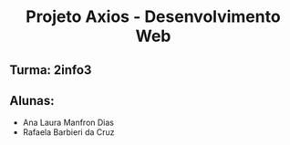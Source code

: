 <h1 align="center">Projeto Axios - Desenvolvimento Web</h1> 

<h2 align="left">Turma: 2info3</h2>

<h2 align="left">Alunas:</h2>

<ul>
<li align="left"> Ana Laura Manfron Dias</li>
<li align="left">Rafaela Barbieri da Cruz</li>
</ul>

